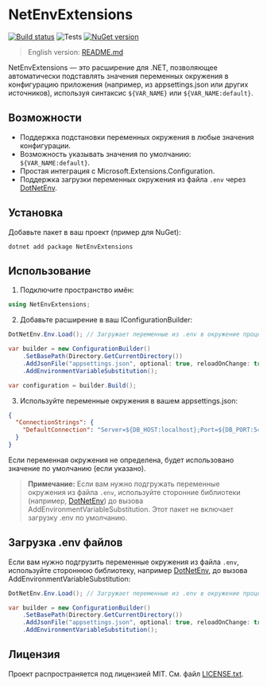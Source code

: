 

# NetEnvExtensions

[![Build status](https://github.com/mrleo1nid/NetEnvExtensions/actions/workflows/nuget.yml/badge.svg )](https://github.com/mrleo1nid/NetEnvExtensions/actions/workflows/nuget.yml )
![Tests](https://github.com/mrleo1nid/NetEnvExtensions/actions/workflows/test.yml/badge.svg)
[![NuGet version](https://img.shields.io/nuget/v/NetEnvExtensions )](https://www.nuget.org/packages/NetEnvExtensions )

> English version: [README.md](README.md)

NetEnvExtensions — это расширение для .NET, позволяющее автоматически подставлять значения переменных окружения в конфигурацию приложения (например, из appsettings.json или других источников), используя синтаксис `${VAR_NAME}` или `${VAR_NAME:default}`.

## Возможности
- Поддержка подстановки переменных окружения в любые значения конфигурации.
- Возможность указывать значения по умолчанию: `${VAR_NAME:default}`.
- Простая интеграция с Microsoft.Extensions.Configuration.
- Поддержка загрузки переменных окружения из файла `.env` через [DotNetEnv](https://github.com/tonerdo/dotnet-env).

## Установка

Добавьте пакет в ваш проект (пример для NuGet):

```
dotnet add package NetEnvExtensions
```

## Использование

1. Подключите пространство имён:

```csharp
using NetEnvExtensions;
```

2. Добавьте расширение в ваш IConfigurationBuilder:

```csharp
DotNetEnv.Env.Load(); // Загружает переменные из .env в окружение процесса

var builder = new ConfigurationBuilder()
    .SetBasePath(Directory.GetCurrentDirectory())
    .AddJsonFile("appsettings.json", optional: true, reloadOnChange: true)
    .AddEnvironmentVariableSubstitution();

var configuration = builder.Build();
```

3. Используйте переменные окружения в вашем appsettings.json:

```json
{
  "ConnectionStrings": {
    "DefaultConnection": "Server=${DB_HOST:localhost};Port=${DB_PORT:5432};User Id=${DB_USER};Password=${DB_PASS}"
  }
}
```

Если переменная окружения не определена, будет использовано значение по умолчанию (если указано).

> **Примечание:** Если вам нужно подгружать переменные окружения из файла `.env`, используйте сторонние библиотеки (например, [DotNetEnv](https://github.com/tonerdo/dotnet-env)) до вызова AddEnvironmentVariableSubstitution. Этот пакет не включает загрузку .env по умолчанию.

## Загрузка .env файлов

Если вам нужно подгрузить переменные окружения из файла `.env`, используйте стороннюю библиотеку, например [DotNetEnv](https://github.com/tonerdo/dotnet-env), до вызова AddEnvironmentVariableSubstitution:

```csharp
DotNetEnv.Env.Load(); // Загружает переменные из .env в окружение процесса

var builder = new ConfigurationBuilder()
    .SetBasePath(Directory.GetCurrentDirectory())
    .AddJsonFile("appsettings.json", optional: true, reloadOnChange: true)
    .AddEnvironmentVariableSubstitution();
```

## Лицензия

Проект распространяется под лицензией MIT. См. файл [LICENSE.txt](LICENSE.txt). 